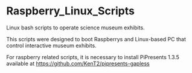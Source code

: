# Raspberry_Linux_Scripts
Linux bash scripts to operate science museum exhibits.

This scripts were designed to boot Raspberrys and Linux-based PC that control interactive museum exhibits.

For raspberry related scripts, it is necessary to install PiPresents 1.3.5 available at https://github.com/KenT2/pipresents-gapless
